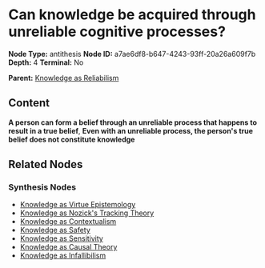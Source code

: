 # Can knowledge be acquired through unreliable cognitive processes?

**Node Type:** antithesis
**Node ID:** a7ae6df8-b647-4243-93ff-20a26a609f7b
**Depth:** 4
**Terminal:** No

**Parent:** [Knowledge as Reliabilism](knowledge-as-reliabilism-synthesis-e06bb9c3-d041-4f04-8305-a2bd61bf0c51.md)

## Content

**A person can form a belief through an unreliable process that happens to result in a true belief**, **Even with an unreliable process, the person's true belief does not constitute knowledge**

## Related Nodes

### Synthesis Nodes

- [Knowledge as Virtue Epistemology](knowledge-as-virtue-epistemology-synthesis-1d1a2dc3-8a64-44eb-80f9-e4e8db8c96f9.md)
- [Knowledge as Nozick's Tracking Theory](knowledge-as-nozicks-tracking-theory-synthesis-5a8ddac3-0fff-495d-8692-54766f3f3994.md)
- [Knowledge as Contextualism](knowledge-as-contextualism-synthesis-ab348bba-e8ee-43bf-9961-cebd9bee467e.md)
- [Knowledge as Safety](knowledge-as-safety-synthesis-d54a1d77-84b3-4334-a32d-139515934367.md)
- [Knowledge as Sensitivity](knowledge-as-sensitivity-synthesis-8b1fb1b9-836d-47bc-9c31-84afd29b2b12.md)
- [Knowledge as Causal Theory](knowledge-as-causal-theory-synthesis-398836b8-02aa-4efa-b9d7-d53ac95142ca.md)
- [Knowledge as Infallibilism](knowledge-as-infallibilism-synthesis-26d6f4a1-5fbd-4a51-98d7-0188ab7c2618.md)
